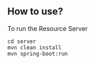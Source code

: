 
## How to use?


To run the Resource Server
```
cd server
mvn clean install
mvn spring-boot:run
```